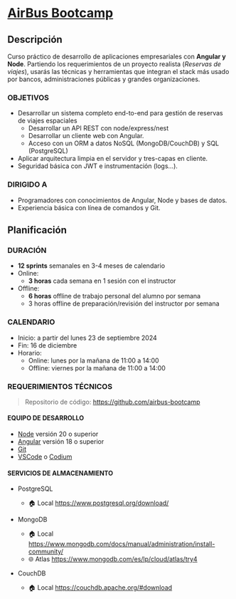 # [AirBus Bootcamp](./README.md)

## Descripción

Curso práctico de desarrollo de aplicaciones empresariales con **Angular y Node**. Partiendo los requerimientos de un proyecto realista (_Reservas de viajes_), usarás las técnicas y herramientas que integran el stack más usado por bancos, administraciones públicas y grandes organizaciones.

### OBJETIVOS

- Desarrollar un sistema completo end-to-end para gestión de reservas de viajes espaciales
  - Desarrollar un API REST con node/express/nest
  - Desarrollar un cliente web con Angular.
  - Acceso con un ORM a datos NoSQL (MongoDB/CouchDB) y SQL (PostgreSQL)
- Aplicar arquitectura limpia en el servidor y tres-capas en cliente.
- Seguridad básica con JWT e instrumentación (logs…).

### DIRIGIDO A

- Programadores con conocimientos de Angular, Node y bases de datos.
- Experiencia básica con línea de comandos y Git.

## Planificación

### DURACIÓN

- **12 sprints** semanales en 3-4 meses de calendario
- Online:
  - **3 horas** cada semana en 1 sesión con el instructor
- Offline:
  - **6 horas** offline de trabajo personal del alumno por semana
  - 3 horas offline de preparación/revisión del instructor por semana

### CALENDARIO

- Inicio: a partir del lunes 23 de septiembre 2024
- Fin: 16 de diciembre
- Horario:
  - Online: lunes por la mañana de 11:00 a 14:00
  - Offline: viernes por la mañana de 11:00 a 14:00

### REQUERIMIENTOS TÉCNICOS

> Repositorio de código: https://github.com/airbus-bootcamp

#### EQUIPO DE DESARROLLO

- [Node](https://nodejs.org/en) versión 20 o superior
- [Angular](https://angular.dev/installation) versión 18 o superior
- [Git](https://git-scm.com/downloads)
- [VSCode](https://code.visualstudio.com/download) o [Codium](https://vscodium.com/)

#### SERVICIOS DE ALMACENAMIENTO

- PostgreSQL

  - 🏠 Local https://www.postgresql.org/download/

- MongoDB

  - 🏠 Local https://www.mongodb.com/docs/manual/administration/install-community/
  - 🌐 Atlas https://www.mongodb.com/es/lp/cloud/atlas/try4

- CouchDB

  - 🏠 Local https://couchdb.apache.org/#download
